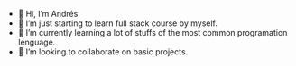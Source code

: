 - 👋 Hi, I’m Andrés
- 👀 I’m just starting to learn full stack course by myself. 
- 🌱 I’m currently learning a lot of stuffs of the most common programation lenguage.
- 💞️ I’m looking to collaborate on basic projects. 

<!---
ralseidel/ralseidel is a ✨ special ✨ repository because its `README.md` (this file) appears on your GitHub profile.
You can click the Preview link to take a look at your changes.
--->
